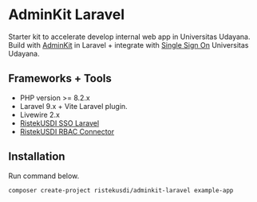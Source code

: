 # AdminKit Laravel

Starter kit to accelerate develop internal web app in Universitas Udayana.
Build with [AdminKit](https://adminkit.io/) in Laravel + integrate with [Single Sign On](https://github.com/ristekusdi/sso-laravel) Universitas Udayana.

## Frameworks + Tools

- PHP version >= 8.2.x
- Laravel 9.x + Vite Laravel plugin.
- Livewire 2.x
- [RistekUSDI SSO Laravel](https://github.com/ristekusdi/sso-laravel)
- [RistekUSDI RBAC Connector](https://github.com/ristekusdi/rbac-connector/)

## Installation

Run command below.

```
composer create-project ristekusdi/adminkit-laravel example-app
```